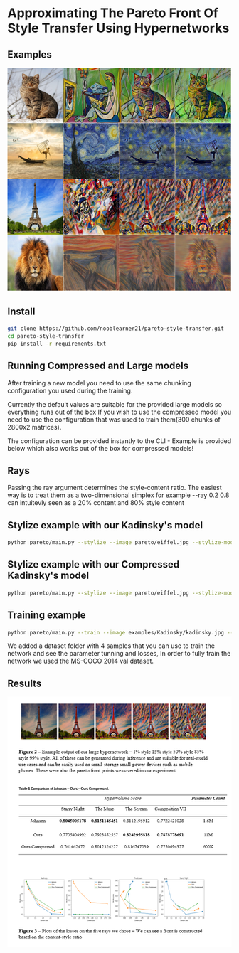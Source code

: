 # Approximating The Pareto Front Of Style Transfer Using Hypernetworks

## Examples

<p align="center">
<img src="https://raw.githubusercontent.com/nooblearner21/pareto-hypernetworks-style-transfer/main/examples/examples.png">
</p>

## Install

```bash
git clone https://github.com/nooblearner21/pareto-style-transfer.git
cd pareto-style-transfer
pip install -r requirements.txt
```

## Running Compressed and Large models
After training a new model you need to use the same chunking configuration you used during the training.

Currently the default values are suitable for the provided large models so everything runs out of the box
If you wish to use the compressed model you need to use the configuration that was used to train them(300 chunks of 2800x2 matrices).

The configuration can be provided instantly to the CLI - Example is provided below which also works out of the box for compressed models!

## Rays
Passing the ray argument determines the style-content ratio. The easiest way is to treat them as a two-dimensional simplex
for example --ray 0.2 0.8 can intuitevly seen as a 20% content and 80% style content


## Stylize example with our Kadinsky's model

```bash
python pareto/main.py --stylize --image pareto/eiffel.jpg --stylize-model-path examples/Kadinsky/kadinsky_ours.pth --ray 0.1 0.9
```

## Stylize example with our Compressed Kadinsky's model

```bash
python pareto/main.py --stylize --image pareto/eiffel.jpg --stylize-model-path examples/Kadinsky/kadinsky_ours_compressed.pth --hypervec-dim 2800 --num-hypervecs 2 --chunks 300 --ray 0.1 0.9
```

## Training example

```bash
python pareto/main.py --train --image examples/Kadinsky/kadinsky.jpg --train-data-path dataset
```

We added a dataset folder with 4 samples that you can use to train the network and see the parameter tunning and losses,
In order to fully train the network we used the MS-COCO 2014 val dataset.

## Results
<p align="center">
<img src="https://raw.githubusercontent.com/nooblearner21/pareto-hypernetworks-style-transfer/main/examples/results.png">
</p>
